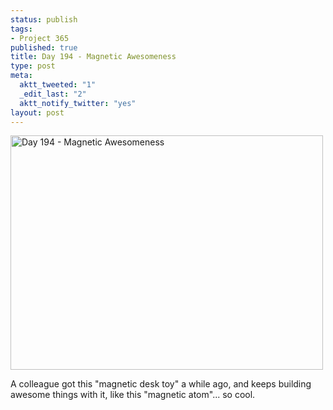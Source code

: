 ```yaml
--- 
status: publish
tags: 
- Project 365
published: true
title: Day 194 - Magnetic Awesomeness
type: post
meta: 
  aktt_tweeted: "1"
  _edit_last: "2"
  aktt_notify_twitter: "yes"
layout: post
---
```

<a href="http://www.flickr.com/photos/freeed/5935429797/" title="Day 194 - Magnetic Awesomeness by Fred​, on Flickr"><img src="http://farm7.static.flickr.com/6012/5935429797_6b87b3a08a.jpg" width="500" height="375" alt="Day 194 - Magnetic Awesomeness"/></a>

A colleague got this "magnetic desk toy" a while ago, and keeps building awesome things with it, like this "magnetic atom"... so cool.
